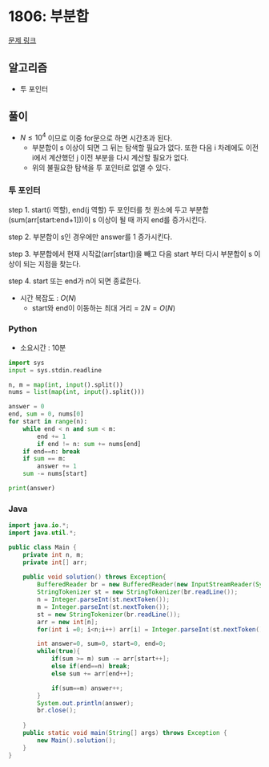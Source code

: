 # 1806: 부분합

[문제 링크](https://www.acmicpc.net/problem/2003)

## 알고리즘
* 투 포인터

## 풀이
* $N \le 10^4$ 이므로 이중 for문으로 하면 시간초과 된다.
  * 부분합이 s 이상이 되면 그 뒤는 탐색할 필요가 없다. 또한 다음 i 차례에도 이전 i에서 계산했던 j 이전 부분을 다시 계산할 필요가 없다.
  * 위의 불필요한 탐색을 투 포인터로 없앨 수 있다.
  
### 투 포인터
step 1. start(i 역할), end(j 역할) 두 포인터를 첫 원소에 두고 부분합(sum(arr[start:end+1]))이 s 이상이 될 때 까지 end를 증가시킨다.

step 2. 부분합이 s인 경우에만 answer를 1 증가시킨다.

step 3. 부분합에서 현재 시작값(arr[start])을 빼고 다음 start 부터 다시 부분합이 s 이상이 되는 지점을 찾는다.

step 4. start 또는 end가 n이 되면 종료한다.

* 시간 복잡도 : $O(N)$
  	* start와 end이 이동하는 최대 거리 = $2N = O(N)$
  
### Python
* 소요시간 : 10분
```python
import sys
input = sys.stdin.readline

n, m = map(int, input().split())
nums = list(map(int, input().split()))

answer = 0
end, sum = 0, nums[0]
for start in range(n):
	while end < n and sum < m:
		end += 1
		if end != n: sum += nums[end]
	if end==n: break
	if sum == m:
		answer += 1
	sum -= nums[start]

print(answer)
```
### Java

```java
import java.io.*;
import java.util.*;

public class Main {
	private int n, m;
	private int[] arr;
	
	public void solution() throws Exception{
		BufferedReader br = new BufferedReader(new InputStreamReader(System.in));
		StringTokenizer st = new StringTokenizer(br.readLine());
		n = Integer.parseInt(st.nextToken());
		m = Integer.parseInt(st.nextToken());
		st = new StringTokenizer(br.readLine());
		arr = new int[n];
		for(int i =0; i<n;i++) arr[i] = Integer.parseInt(st.nextToken());

		int answer=0, sum=0, start=0, end=0;
		while(true){
			if(sum >= m) sum -= arr[start++];
			else if(end==n) break;
			else sum += arr[end++];

			if(sum==m) answer++;
		}
		System.out.println(answer);
		br.close();
		
	}
  	public static void main(String[] args) throws Exception {
    	new Main().solution();
  	}
}
```
